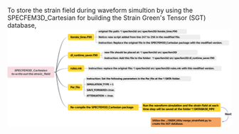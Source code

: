 To store the strain field during waveform simultion by using the SPECFEM3D_Cartesian for building the Strain Green's Tensor (SGT) database, 
![instruction](https://github.com/Liang-Ding/pyCAPLunar/blob/master/SPECFEM_2_StrainField/SPECFEM3D_Cartesian_2_strain_field.png)
